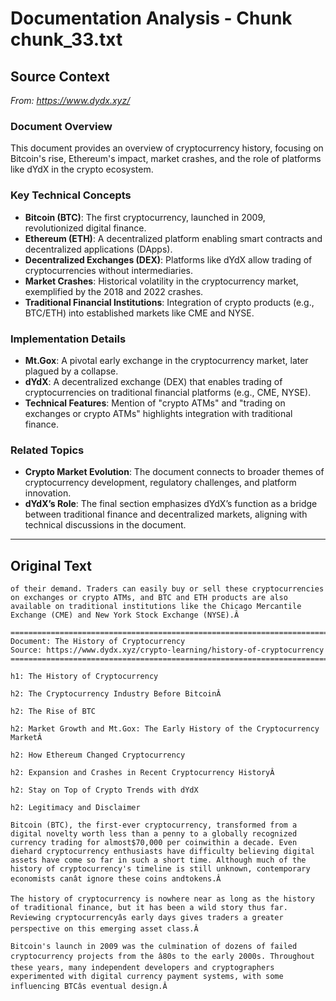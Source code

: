 # Documentation Analysis - Chunk chunk_33.txt

## Source Context
*From: https://www.dydx.xyz/*

### Document Overview  
This document provides an overview of cryptocurrency history, focusing on Bitcoin's rise, Ethereum's impact, market crashes, and the role of platforms like dYdX in the crypto ecosystem.  

### Key Technical Concepts  
- **Bitcoin (BTC)**: The first cryptocurrency, launched in 2009, revolutionized digital finance.  
- **Ethereum (ETH)**: A decentralized platform enabling smart contracts and decentralized applications (DApps).  
- **Decentralized Exchanges (DEX)**: Platforms like dYdX allow trading of cryptocurrencies without intermediaries.  
- **Market Crashes**: Historical volatility in the cryptocurrency market, exemplified by the 2018 and 2022 crashes.  
- **Traditional Financial Institutions**: Integration of crypto products (e.g., BTC/ETH) into established markets like CME and NYSE.  

### Implementation Details  
- **Mt.Gox**: A pivotal early exchange in the cryptocurrency market, later plagued by a collapse.  
- **dYdX**: A decentralized exchange (DEX) that enables trading of cryptocurrencies on traditional financial platforms (e.g., CME, NYSE).  
- **Technical Features**: Mention of "crypto ATMs" and "trading on exchanges or crypto ATMs" highlights integration with traditional finance.  

### Related Topics  
- **Crypto Market Evolution**: The document connects to broader themes of cryptocurrency development, regulatory challenges, and platform innovation.  
- **dYdX’s Role**: The final section emphasizes dYdX’s function as a bridge between traditional finance and decentralized markets, aligning with technical discussions in the document.

---

## Original Text
```
of their demand. Traders can easily buy or sell these cryptocurrencies on exchanges or crypto ATMs, and BTC and ETH products are also available on traditional institutions like the Chicago Mercantile Exchange (CME) and New York Stock Exchange (NYSE).Â

================================================================================
Document: The History of Cryptocurrency
Source: https://www.dydx.xyz/crypto-learning/history-of-cryptocurrency
================================================================================

h1: The History of Cryptocurrency

h2: The Cryptocurrency Industry Before BitcoinÂ

h2: The Rise of BTC

h2: Market Growth and Mt.Gox: The Early History of the Cryptocurrency MarketÂ

h2: How Ethereum Changed Cryptocurrency

h2: Expansion and Crashes in Recent Cryptocurrency HistoryÂ

h2: Stay on Top of Crypto Trends with dYdX

h2: Legitimacy and Disclaimer

Bitcoin (BTC), the first-ever cryptocurrency, transformed from a digital novelty worth less than a penny to a globally recognized currency trading for almost$70,000 per coinwithin a decade. Even diehard cryptocurrency enthusiasts have difficulty believing digital assets have come so far in such a short time. Although much of the history of cryptocurrency's timeline is still unknown, contemporary economists canât ignore these coins andtokens.Â

The history of cryptocurrency is nowhere near as long as the history of traditional finance, but it has been a wild story thus far. Reviewing cryptocurrencyâs early days gives traders a greater perspective on this emerging asset class.Â

Bitcoin's launch in 2009 was the culmination of dozens of failed cryptocurrency projects from the â80s to the early 2000s. Throughout these years, many independent developers and cryptographers experimented with digital currency payment systems, with some influencing BTCâs eventual design.Â

```